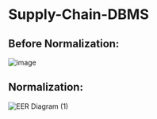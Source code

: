 # Supply-Chain-DBMS

## Before Normalization:

![image](https://github.com/shaunthom/Supply-Chain-DBMS/assets/134566032/e50e4b8d-2d2b-426f-a774-fc2700189129)


## Normalization:

![EER Diagram (1)](https://github.com/shaunthom/Supply-Chain-DBMS/assets/134566032/5d4c506c-56c0-488b-9acd-501d79c89085)
